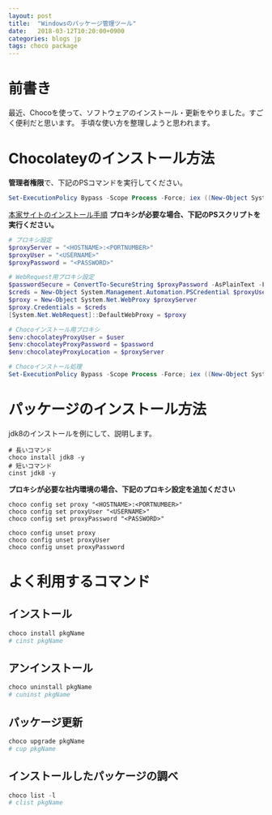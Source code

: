 ```yaml
---
layout: post
title:  "Windowsのパッケージ管理ツール"
date:   2018-03-12T10:20:00+0900
categories: blogs jp
tags: choco package
---
```


# 前書き
最近、Chocoを使って、ソフトウェアのインストール・更新をやりました。すごく便利だと思います。
手頃な使い方を整理しようと思われます。

# Chocolateyのインストール方法
**管理者権限**で、下記のPSコマンドを実行してください。

```powershell
Set-ExecutionPolicy Bypass -Scope Process -Force; iex ((New-Object System.Net.WebClient).DownloadString('https://chocolatey.org/install.ps1'))
```

[本家サイトのインストール手順](https://chocolatey.org/install)
**プロキシが必要な場合、下記のPSスクリプトを実行ください。**

```powershell:install_with_proxy.ps1
# プロキシ設定
$proxyServer = "<HOSTNAME>:<PORTNUMBER>"
$proxyUser = "<USERNAME>"
$proxyPassword = "<PASSWORD>"

# WebRequest用プロキシ設定
$passwordSecure = ConvertTo-SecureString $proxyPassword -AsPlainText -Force
$creds = New-Object System.Management.Automation.PSCredential $proxyUser, $passwordSecure
$proxy = New-Object System.Net.WebProxy $proxyServer
$proxy.Credentials = $creds
[System.Net.WebRequest]::DefaultWebProxy = $proxy

# Chocoインストール用プロキシ
$env:chocolateyProxyUser = $user
$env:chocolateyProxyPassword = $password
$env:chocolateyProxyLocation = $proxyServer

# Chocoインストール処理
Set-ExecutionPolicy Bypass -Scope Process -Force; iex ((New-Object System.Net.WebClient).DownloadString('https://chocolatey.org/install.ps1'))

```
# パッケージのインストール方法
jdk8のインストールを例にして、説明します。

```shell:パッケージインストール
# 長いコマンド
choco install jdk8 -y
# 短いコマンド
cinst jdk8 -y
```

**プロキシが必要な社内環境の場合、下記のプロキシ設定を追加ください**

```shell:プロキシ設定
choco config set proxy "<HOSTNAME>:<PORTNUMBER>"
choco config set proxyUser "<USERNAME>"
choco config set proxyPassword "<PASSWORD>"
```

```shell:プロキシ削除
choco config unset proxy
choco config unset proxyUser
choco config unset proxyPassword
```

# よく利用するコマンド
## インストール  
```powershell
choco install pkgName
# cinst pkgName
```
## アンインストール  
```powershell
choco uninstall pkgName
# cuninst pkgName
```
## パッケージ更新
```powershell
choco upgrade pkgName
# cup pkgName
```
## インストールしたパッケージの調べ  
```powershell
choco list -l
# clist pkgName
```
